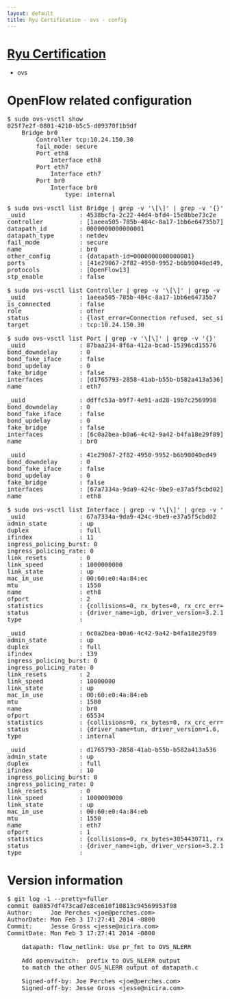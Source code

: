 ```yaml
---
layout: default
title: Ryu Certification - ovs - config
---
```

# [Ryu Certification](http://osrg.github.io/ryu/certification.html)
* ovs 

# OpenFlow related configuration
<pre>
$ sudo ovs-vsctl show
025f7e2f-0801-4210-b5c5-d09370f1b9df
    Bridge br0
        Controller tcp:10.24.150.30
        fail_mode: secure
        Port eth8
            Interface eth8
        Port eth7
            Interface eth7
        Port br0
            Interface br0
                type: internal

$ sudo ovs-vsctl list Bridge | grep -v '\[\]' | grep -v '{}'
_uuid               : 4538bcfa-2c22-44d4-bfd4-15e8bbe73c2e
controller          : [1aeea505-785b-484c-8a17-1bb6e64735b7]
datapath_id         : 0000000000000001
datapath_type       : netdev
fail_mode           : secure
name                : br0
other_config        : {datapath-id=0000000000000001}
ports               : [41e29067-2f82-4950-9952-b6b90040ed49, 87baa234-8f6a-412a-bcad-15396cd15576, ddffc53a-b9f7-4e91-ad28-19b7c2569998]
protocols           : [OpenFlow13]
stp_enable          : false

$ sudo ovs-vsctl list Controller | grep -v '\[\]' | grep -v '{}'
_uuid               : 1aeea505-785b-484c-8a17-1bb6e64735b7
is_connected        : false
role                : other
status              : {last_error=Connection refused, sec_since_connect=297, sec_since_disconnect=0, state=BACKOFF}
target              : tcp:10.24.150.30

$ sudo ovs-vsctl list Port | grep -v '\[\]' | grep -v '{}'
_uuid               : 87baa234-8f6a-412a-bcad-15396cd15576
bond_downdelay      : 0
bond_fake_iface     : false
bond_updelay        : 0
fake_bridge         : false
interfaces          : [d1765793-2858-41ab-b55b-b582a413a536]
name                : eth7

_uuid               : ddffc53a-b9f7-4e91-ad28-19b7c2569998
bond_downdelay      : 0
bond_fake_iface     : false
bond_updelay        : 0
fake_bridge         : false
interfaces          : [6c0a2bea-b0a6-4c42-9a42-b4fa18e29f89]
name                : br0

_uuid               : 41e29067-2f82-4950-9952-b6b90040ed49
bond_downdelay      : 0
bond_fake_iface     : false
bond_updelay        : 0
fake_bridge         : false
interfaces          : [67a7334a-9da9-424c-9be9-e37a5f5cbd02]
name                : eth8

$ sudo ovs-vsctl list Interface | grep -v '\[\]' | grep -v '{}'
_uuid               : 67a7334a-9da9-424c-9be9-e37a5f5cbd02
admin_state         : up
duplex              : full
ifindex             : 11
ingress_policing_burst: 0
ingress_policing_rate: 0
link_resets         : 0
link_speed          : 1000000000
link_state          : up
mac_in_use          : 00:60:e0:4a:84:ec
mtu                 : 1550
name                : eth8
ofport              : 2
statistics          : {collisions=0, rx_bytes=0, rx_crc_err=0, rx_dropped=0, rx_errors=0, rx_frame_err=0, rx_over_err=0, rx_packets=0, tx_bytes=970638, tx_dropped=0, tx_errors=0, tx_packets=10376}
status              : {driver_name=igb, driver_version=3.2.10-k, firmware_version=3.10-0}
type                : 

_uuid               : 6c0a2bea-b0a6-4c42-9a42-b4fa18e29f89
admin_state         : up
duplex              : full
ifindex             : 139
ingress_policing_burst: 0
ingress_policing_rate: 0
link_resets         : 2
link_speed          : 10000000
link_state          : up
mac_in_use          : 00:60:e0:4a:84:eb
mtu                 : 1500
name                : br0
ofport              : 65534
statistics          : {collisions=0, rx_bytes=0, rx_crc_err=0, rx_dropped=0, rx_errors=0, rx_frame_err=0, rx_over_err=0, rx_packets=0, tx_bytes=0, tx_dropped=0, tx_errors=0, tx_packets=0}
status              : {driver_name=tun, driver_version=1.6, firmware_version=N/A}
type                : internal

_uuid               : d1765793-2858-41ab-b55b-b582a413a536
admin_state         : up
duplex              : full
ifindex             : 10
ingress_policing_burst: 0
ingress_policing_rate: 0
link_resets         : 0
link_speed          : 1000000000
link_state          : up
mac_in_use          : 00:60:e0:4a:84:eb
mtu                 : 1550
name                : eth7
ofport              : 1
statistics          : {collisions=0, rx_bytes=3054430711, rx_crc_err=0, rx_dropped=0, rx_errors=0, rx_frame_err=0, rx_over_err=0, rx_packets=72545879, tx_bytes=0, tx_dropped=0, tx_errors=0, tx_packets=0}
status              : {driver_name=igb, driver_version=3.2.10-k, firmware_version=3.10-0}
type                : 
</pre>

# Version information
<pre>
$ git log -1 --pretty=fuller
commit 0a0857df473cad7e8ce610f10813c94569953f98
Author:     Joe Perches &lt;joe@perches.com&gt;
AuthorDate: Mon Feb 3 17:27:41 2014 -0800
Commit:     Jesse Gross &lt;jesse@nicira.com&gt;
CommitDate: Mon Feb 3 17:27:41 2014 -0800

    datapath: flow_netlink: Use pr_fmt to OVS_NLERR
    
    Add openvswitch:  prefix to OVS_NLERR output
    to match the other OVS_NLERR output of datapath.c
    
    Signed-off-by: Joe Perches &lt;joe@perches.com&gt;
    Signed-off-by: Jesse Gross &lt;jesse@nicira.com&gt;
</pre>
